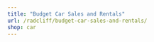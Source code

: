 ```yaml
---
title: "Budget Car Sales and Rentals"
url: /radcliff/budget-car-sales-and-rentals/
shop: car
---
```

